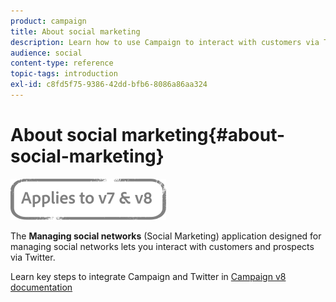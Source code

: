 ```yaml
---
product: campaign
title: About social marketing
description: Learn how to use Campaign to interact with customers via Twitter
audience: social
content-type: reference
topic-tags: introduction
exl-id: c8fd5f75-9386-42dd-bfb6-8086a86aa324
---
```

# About social marketing{#about-social-marketing}

![](../../assets/common.svg)

The **Managing social networks** (Social Marketing) application designed for managing social networks lets you interact with customers and prospects via Twitter.

Learn key steps to integrate Campaign and Twitter in [Campaign v8 documentation](https://experienceleague.adobe.com/docs/campaign/campaign-v8/connect/ac-tw.html)
